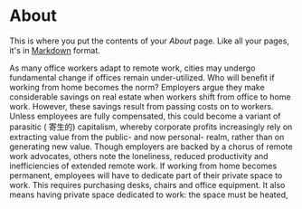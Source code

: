 # About

This is where you put the contents of your *About* page. Like all your pages, it's in [Markdown](https://guides.github.com/features/mastering-markdown/) format.

As many office workers adapt to remote work, cities may undergo fundamental change 
if offices remain under-utilized. Who will benefit if working from home becomes the norm? 
Employers argue they make considerable savings on real estate when workers shift 
from office to home work. However, these savings result from passing costs on to workers. 
Unless employees are fully compensated, this could become a variant of parasitic 
( 寄生的) capitalism, whereby corporate profits increasingly rely on extracting value from 
the public- and now personal- realm, rather than on generating new value. 
Though employers are backed by a chorus of remote work advocates, others note the 
loneliness, reduced productivity and inefficiencies of extended remote work. 
If working from home becomes permanent, employees will have to dedicate part of 
their private space to work. This requires purchasing desks, chairs and office equipment. 
It also means having private space dedicated to work: the space must be heated, 
